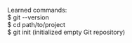 Learned commands:                                                       
$ git --version   
$ cd path/to/project  
$ git init  (initialized empty Git repository)

